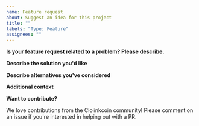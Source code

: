 ```yaml
---
name: Feature request
about: Suggest an idea for this project
title: ""
labels: "Type: Feature"
assignees: ""
---
```


**Is your feature request related to a problem? Please describe.**

<!-- A clear and concise description of what the problem is. Ex. I'm always frustrated when [...] -->

**Describe the solution you'd like**

<!-- A clear and concise description of what you want to happen. -->

**Describe alternatives you've considered**

<!-- A clear and concise description of any alternative solutions or features you've considered. -->

**Additional context**

<!-- Add any other context or screenshots about the feature request here. -->

**Want to contribute?**

We love contributions from the Cloiinkcoin community! Please comment on an issue if you're interested in helping out with a PR.

